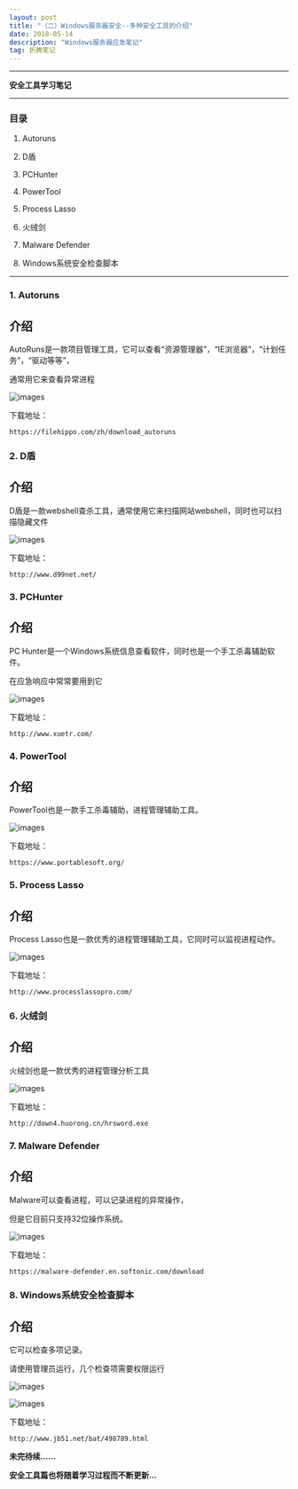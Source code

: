 ```yaml
---
layout: post
title: "（二）Windows服务器安全--多种安全工具的介绍"
date: 2018-05-14
description: "Windows服务器应急笔记"
tag: 折腾笔记
---
```

---

**安全工具学习笔记**

---

### 目录
1. Autoruns<br/>

2. D盾<br/>

3. PCHunter<br/>

4. PowerTool<br/>

5. Process Lasso<br/>

6. 火绒剑<br/>

7. Malware Defender<br/>

8. Windows系统安全检查脚本<br/>


---

### 1. Autoruns

<h2>介绍</h2>

AutoRuns是一款项目管理工具，它可以查看“资源管理器”，“IE浏览器”，“计划任务”，“驱动等等”，<br/>

通常用它来查看异常进程<br/>

![images](/images/2018-05-14/autorun.png)

下载地址：
```
https://filehippo.com/zh/download_autoruns
```

### 2. D盾

<h2>介绍</h2>

D盾是一款webshell查杀工具，通常使用它来扫描网站webshell，同时也可以扫描隐藏文件<br/>

![images](/images/2018-05-14/d.png)

下载地址：
```
http://www.d99net.net/
```

### 3. PCHunter

<h2>介绍</h2>

PC Hunter是一个Windows系统信息查看软件，同时也是一个手工杀毒辅助软件。<br/>

在应急响应中常常要用到它<br/>

![images](/images/2018-05-14/ph.png)

下载地址：
```
http://www.xuetr.com/
```


### 4. PowerTool

<h2>介绍</h2>

PowerTool也是一款手工杀毒辅助，进程管理辅助工具。<br/>

![images](/images/2018-05-14/powertool.png)

下载地址：
```
https://www.portablesoft.org/
```


### 5. Process Lasso

<h2>介绍</h2>

Process Lasso也是一款优秀的进程管理辅助工具，它同时可以监视进程动作。<br/>

![images](/images/2018-05-14/process.png)

下载地址：
```
http://www.processlassopro.com/
```


### 6. 火绒剑

<h2>介绍</h2>

火绒剑也是一款优秀的进程管理分析工具<br/>

![images](/images/2018-05-14/huorong.png)

下载地址：
```
http://down4.huorong.cn/hrsword.exe
```


### 7. Malware Defender

<h2>介绍</h2>

Malware可以查看进程，可以记录进程的异常操作，<br/>

但是它目前只支持32位操作系统。<br/>

![images](/images/2018-05-14/malware.png)

下载地址：
```
https://malware-defender.en.softonic.com/download
```


### 8. Windows系统安全检查脚本

<h2>介绍</h2>

它可以检查多项记录。<br/>

请使用管理员运行，几个检查项需要权限运行

![images](/images/2018-05-14/bat.png)

![images](/images/2018-05-14/bat2.png)

下载地址：
```
http://www.jb51.net/bat/498789.html
```

**未完待续......**

**安全工具篇也将随着学习过程而不断更新...**